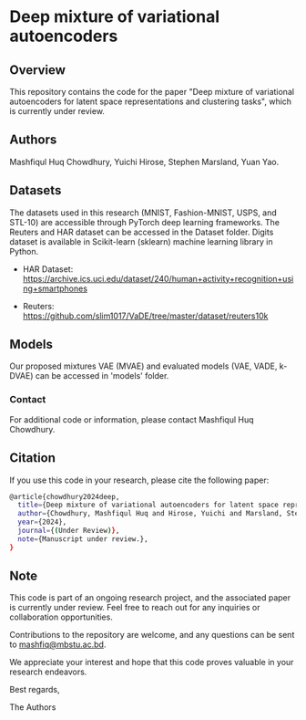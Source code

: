 # Deep mixture of variational autoencoders

## Overview

This repository contains the code for the paper "Deep mixture of variational autoencoders for latent space representations and clustering tasks", which is currently under review.

## Authors

Mashfiqul Huq Chowdhury, Yuichi Hirose, Stephen Marsland, Yuan Yao.


## Datasets

The datasets used in this research (MNIST, Fashion-MNIST, USPS, and STL-10) are accessible through PyTorch deep learning frameworks. The Reuters and HAR dataset can be accessed in the Dataset folder. Digits dataset is available in Scikit-learn (sklearn) machine learning library in Python.

- HAR Dataset: https://archive.ics.uci.edu/dataset/240/human+activity+recognition+using+smartphones

- Reuters: https://github.com/slim1017/VaDE/tree/master/dataset/reuters10k


## Models

Our proposed mixtures VAE (MVAE) and evaluated models (VAE, VADE, k-DVAE) can be accessed in 'models' folder.

### Contact

For additional code or information, please contact Mashfiqul Huq Chowdhury.



## Citation

If you use this code in your research, please cite the following paper:

```bash
@article{chowdhury2024deep,
  title={Deep mixture of variational autoencoders for latent space representations and clustering tasks},
  author={Chowdhury, Mashfiqul Huq and Hirose, Yuichi and Marsland, Stephen and Yao, Yuan},
  year={2024},
  journal={(Under Review)},
  note={Manuscript under review.},
}
```

## Note

This code is part of an ongoing research project, and the associated paper is currently under review. Feel free to reach out for any inquiries or collaboration opportunities.

Contributions to the repository are welcome, and any questions can be sent to mashfiq@mbstu.ac.bd.

We appreciate your interest and hope that this code proves valuable in your research endeavors.

Best regards,

The Authors


